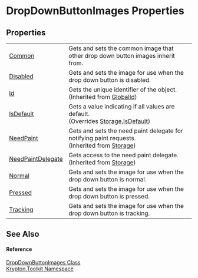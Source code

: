 # DropDownButtonImages Properties




## Properties
<table>
<tr>
<td><a href="d5ce135c-7159-5b1a-da34-14836c4be82f.md">Common</a></td>
<td>Gets and sets the common image that other drop down button images inherit from.</td></tr>
<tr>
<td><a href="9f4661a6-c17b-a3f1-7cf7-e0751e3356b5.md">Disabled</a></td>
<td>Gets and sets the image for use when the drop down button is disabled.</td></tr>
<tr>
<td><a href="71a6846f-bfb6-fb58-b361-6b43ae0583a8.md">Id</a></td>
<td>Gets the unique identifier of the object.<br />(Inherited from <a href="9ef2ca3a-e03e-8927-105a-2f9a6fbdf849.md">GlobalId</a>)</td></tr>
<tr>
<td><a href="70f504cf-d180-3e1c-12a6-a506af22aba5.md">IsDefault</a></td>
<td>Gets a value indicating if all values are default.<br />(Overrides <a href="bbc0e831-9474-3bce-65dc-0625d793d8c1.md">Storage.IsDefault</a>)</td></tr>
<tr>
<td><a href="097a0f47-e60c-4bf7-802c-8391c6d8feff.md">NeedPaint</a></td>
<td>Gets and sets the need paint delegate for notifying paint requests.<br />(Inherited from <a href="8406cf55-79a3-e579-4094-be084e489431.md">Storage</a>)</td></tr>
<tr>
<td><a href="879ca7f2-32c5-8581-44f2-c7aee6491db2.md">NeedPaintDelegate</a></td>
<td>Gets access to the need paint delegate.<br />(Inherited from <a href="8406cf55-79a3-e579-4094-be084e489431.md">Storage</a>)</td></tr>
<tr>
<td><a href="8543f5c2-94f6-423c-e1cc-4544567602d2.md">Normal</a></td>
<td>Gets and sets the image for use when the drop down button is normal.</td></tr>
<tr>
<td><a href="748bc73c-61fd-c347-a6de-6fddfb2a58dc.md">Pressed</a></td>
<td>Gets and sets the image for use when the drop down button is pressed.</td></tr>
<tr>
<td><a href="8e7ea968-7bab-6a1a-e356-5597156d6c76.md">Tracking</a></td>
<td>Gets and sets the image for use when the drop down button is tracking.</td></tr>
</table>

## See Also


#### Reference
<a href="ff4c6ca6-6d34-ec6b-c515-b5408e53ff4f.md">DropDownButtonImages Class</a>  
<a href="79d2eac2-21f4-54ff-7552-b20c33c30600.md">Krypton.Toolkit Namespace</a>  
